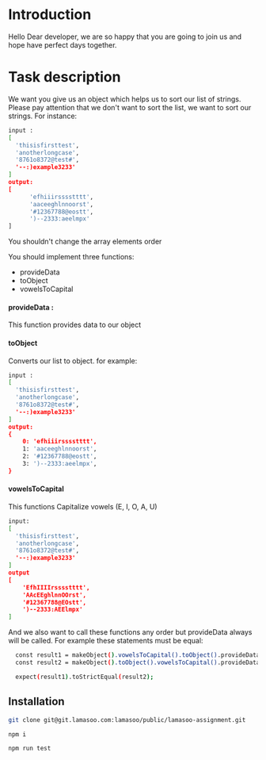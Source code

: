 # Introduction
Hello Dear developer, we are so happy that you are going to join us and hope have perfect days together.

# Task description
We want you give us an object which helps us to sort our list of strings. Please pay attention that we don't want to sort the list, we want to sort our strings. For instance:

```bash
input : 
[
  'thisisfirsttest',
  'anotherlongcase',
  '8761o8372@test#',
  '--:)example3233'
]
output: 
[
      'efhiiirsssstttt',
      'aaceeghlnnoorst',
      '#12367788@eostt',
      ')--2333:aeelmpx'
]
```

You shouldn't change the array elements order


You should implement three functions:

- provideData
- toObject
- vowelsToCapital

#### provideData :
This function provides data to our object

#### toObject

Converts our list to object. for example:
```bash
input :
[
  'thisisfirsttest',
  'anotherlongcase',
  '8761o8372@test#',
  '--:)example3233'
]
output:
{
    0: 'efhiiirsssstttt',
    1: 'aaceeghlnnoorst',
    2: '#12367788@eostt',
    3: ')--2333:aeelmpx',
}
```
#### vowelsToCapital
This functions Capitalize vowels (E, I, O, A, U)

```bash
input:
[
  'thisisfirsttest',
  'anotherlongcase',
  '8761o8372@test#',
  '--:)example3233'
]
output
[
    'EfhIIIIrsssstttt',
    'AAcEEghlnnOOrst',
    '#12367788@EOstt',
    ')--2333:AEElmpx'
]
```

And we also want to call these functions any order but provideData always will be called. For example these statements must be equal:

```bash
  const result1 = makeObject().vowelsToCapital().toObject().provideData(data);
  const result2 = makeObject().toObject().vowelsToCapital().provideData(data);

  expect(result1).toStrictEqual(result2);
```

## Installation
```bash
git clone git@git.lamasoo.com:lamasoo/public/lamasoo-assignment.git

npm i

npm run test
```


